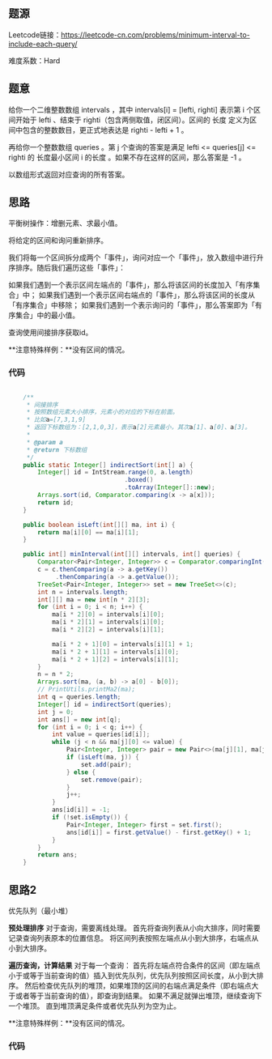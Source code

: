 

## 题源

Leetcode链接：https://leetcode-cn.com/problems/minimum-interval-to-include-each-query/



难度系数：Hard


## 题意

给你一个二维整数数组 intervals ，其中 intervals[i] = [lefti, righti] 表示第 i 个区间开始于 lefti 、结束于 righti（包含两侧取值，闭区间）。区间的 长度 定义为区间中包含的整数数目，更正式地表达是 righti - lefti + 1 。

再给你一个整数数组 queries 。第 j 个查询的答案是满足 lefti <= queries[j] <= righti 的 长度最小区间 i 的长度 。如果不存在这样的区间，那么答案是 -1 。

以数组形式返回对应查询的所有答案。













## 思路

平衡树操作：增删元素、求最小值。



将给定的区间和询问重新排序。

我们将每一个区间拆分成两个「事件」，询问对应一个「事件」，放入数组中进行升序排序。随后我们遍历这些「事件」：

如果我们遇到一个表示区间左端点的「事件」，那么将该区间的长度加入「有序集合」中；
如果我们遇到一个表示区间右端点的「事件」，那么将该区间的长度从「有序集合」中移除；
如果我们遇到一个表示询问的「事件」，那么答案即为「有序集合」中的最小值。



查询使用间接排序获取id。

**注意特殊样例：**没有区间的情况。



### 代码

```java

    /**
     * 间接排序
     * 按照数组元素大小排序，元素小的对应的下标在前面。
     * 比如a=[7,3,1,9]
     * 返回下标数组为：[2,1,0,3]，表示a[2]元素最小，其次a[1]、a[0]、a[3]。
     *
     * @param a
     * @return 下标数组
     */
    public static Integer[] indirectSort(int[] a) {
        Integer[] id = IntStream.range(0, a.length)
                                .boxed()
                                .toArray(Integer[]::new);
        Arrays.sort(id, Comparator.comparing(x -> a[x]));
        return id;
    }

    public boolean isLeft(int[][] ma, int i) {
        return ma[i][0] == ma[i][1];
    }

    public int[] minInterval(int[][] intervals, int[] queries) {
        Comparator<Pair<Integer, Integer>> c = Comparator.comparingInt(a -> (a.getValue() - a.getKey()));
        c = c.thenComparing(a -> a.getKey())
             .thenComparing(a -> a.getValue());
        TreeSet<Pair<Integer, Integer>> set = new TreeSet<>(c);
        int n = intervals.length;
        int[][] ma = new int[n * 2][3];
        for (int i = 0; i < n; i++) {
            ma[i * 2][0] = intervals[i][0];
            ma[i * 2][1] = intervals[i][0];
            ma[i * 2][2] = intervals[i][1];

            ma[i * 2 + 1][0] = intervals[i][1] + 1;
            ma[i * 2 + 1][1] = intervals[i][0];
            ma[i * 2 + 1][2] = intervals[i][1];
        }
        n = n * 2;
        Arrays.sort(ma, (a, b) -> a[0] - b[0]);
        // PrintUtils.printMa2(ma);
        int q = queries.length;
        Integer[] id = indirectSort(queries);
        int j = 0;
        int ans[] = new int[q];
        for (int i = 0; i < q; i++) {
            int value = queries[id[i]];
            while (j < n && ma[j][0] <= value) {
                Pair<Integer, Integer> pair = new Pair<>(ma[j][1], ma[j][2]);
                if (isLeft(ma, j)) {
                    set.add(pair);
                } else {
                    set.remove(pair);
                }
                j++;
            }
            ans[id[i]] = -1;
            if (!set.isEmpty()) {
                Pair<Integer, Integer> first = set.first();
                ans[id[i]] = first.getValue() - first.getKey() + 1;
            }
        }
        return ans;
    }
```







## 思路2

优先队列（最小堆）



**预处理排序**
对于查询，需要离线处理。
首先将查询列表从小向大排序，同时需要记录查询列表原本的位置信息。
将区间列表按照左端点从小到大排序，右端点从小到大排序。

**遍历查询，计算结果**
对于每一个查询：
首先将左端点符合条件的区间（即左端点小于或等于当前查询的值）插入到优先队列，优先队列按照区间长度，从小到大排序。
然后检查优先队列的堆顶，如果堆顶的区间的右端点满足条件（即右端点大于或者等于当前查询的值），即查询到结果。
如果不满足就弹出堆顶，继续查询下一个堆顶。
直到堆顶满足条件或者优先队列为空为止。



**注意特殊样例：**没有区间的情况。



### 代码

```java

```



